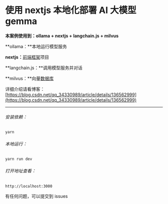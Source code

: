 # 使用 nextjs 本地化部署 AI 大模型 gemma

**本案例使用到：ollama + nextjs + langchain.js + milvus**

**​ollama：​**本地运行模型服务

**​nextjs：​**[前端框架](https://so.csdn.net/so/search?q=%E5%89%8D%E7%AB%AF%E6%A1%86%E6%9E%B6&spm=1001.2101.3001.7020)项目

**​langchain.js：​**调用模型服务并对话

**​milvus：​**向量[数据库](https://so.csdn.net/so/search?q=%E6%95%B0%E6%8D%AE%E5%BA%93&spm=1001.2101.3001.7020)

详细介绍请看博客：[https://blog.csdn.net/qq_34330989/article/details/136562999](https://blog.csdn.net/qq_34330989/article/details/136562999)

---

###### 安装依赖：

```
yarn
```

###### 本地运行：

```
yarn run dev
```

###### 打开地址查看：

```
http://localhost:3000
```

有任何问题，可以提交到 issues
